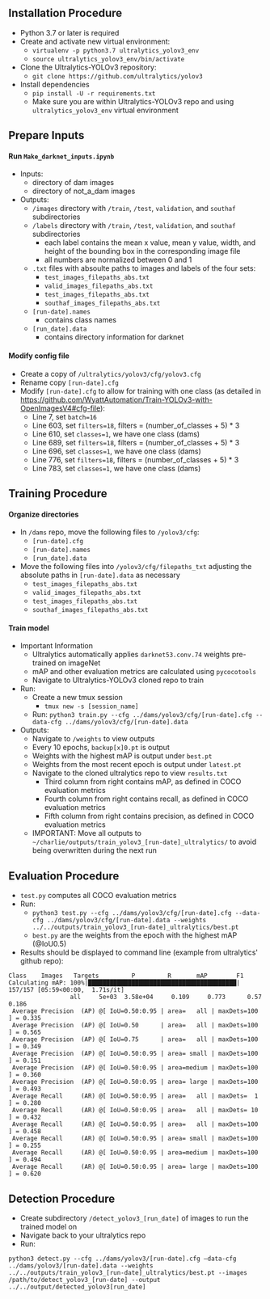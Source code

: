 ## Installation Procedure

+ Python 3.7 or later is required
+ Create and activate new virtual environment:
  + `virtualenv -p python3.7 ultralytics_yolov3_env`
  + `source ultralytics_yolov3_env/bin/activate`
+ Clone the Ultralytics-YOLOv3 repository:
  + `git clone https://github.com/ultralytics/yolov3`
+ Install dependencies
  + `pip install -U -r requirements.txt`
  + Make sure you are within Ultralytics-YOLOv3 repo and using `ultralytics_yolov3_env` virtual environment
  
## Prepare Inputs

#### Run `Make_darknet_inputs.ipynb`
+ Inputs:
    + directory of dam images
    + directory of not_a_dam images
+ Outputs:
    + `/images` directory with `/train`, `/test`, `validation`, and `southaf` subdirectories
    + `/labels` directory with `/train`, `/test`, `validation`, and `southaf` subdirectories
        + each label contains the mean x value, mean y value, width, and height of the bounding box in the corresponding image file
        + all numbers are normalized between 0 and 1
    + `.txt` files with absoulte paths to images and labels of the four sets:
        + `test_images_filepaths_abs.txt`
        + `valid_images_filepaths_abs.txt`
        + `test_images_filepaths_abs.txt`
        + `southaf_images_filepaths_abs.txt`
    + `[run-date].names`
        + contains class names
    + `[run_date].data`
        + contains directory information for darknet

#### Modify config file
+ Create a copy of `/ultralytics/yolov3/cfg/yolov3.cfg`
+ Rename copy `[run-date].cfg`
+ Modify `[run-date].cfg` to allow for training with one class (as detailed in https://github.com/WyattAutomation/Train-YOLOv3-with-OpenImagesV4#cfg-file):
    + Line 7, set `batch=16`
    + Line 603, set `filters=18`, filters = (number_of_classes + 5) * 3 
    + Line 610, set `classes=1`, we have one class (dams)
    + Line 689, set `filters=18`, filters = (number_of_classes + 5) * 3 
    + Line 696, set `classes=1`, we have one class (dams)
    + Line 776, set `filters=18`, filters = (number_of_classes + 5) * 3 
    + Line 783, set `classes=1`, we have one class (dams)
    
## Training Procedure

#### Organize directories
+ In `/dams` repo, move the following files to `/yolov3/cfg`:
    + `[run-date].cfg`
    + `[run-date].names`
    + `[run_date].data`
+ Move the following files into `/yolov3/cfg/filepaths_txt` adjusting the absolute paths in `[run-date].data` as necessary
    + `test_images_filepaths_abs.txt`
    + `valid_images_filepaths_abs.txt`
    + `test_images_filepaths_abs.txt`
    + `southaf_images_filepaths_abs.txt`
    
#### Train model
+ Important Information
    + Ultralytics automatically applies `darknet53.conv.74` weights pre-trained on imageNet
    + mAP and other evaluation metrics are calculated using `pycocotools`
    + Navigate to Ultralytics-YOLOv3 cloned repo to train
+ Run: 
    + Create a new tmux session
        + `tmux new -s [session_name]`
    + Run: `python3 train.py --cfg ../dams/yolov3/cfg/[run-date].cfg --data-cfg ../dams/yolov3/cfg/[run-date].data`
+ Outputs:
    + Navigate to `/weights` to view outputs
    + Every 10 epochs, `backup[x]0.pt` is output
    + Weights with the highest mAP is output under `best.pt`
    + Weights from the most recent epoch is output under `latest.pt`
    + Navigate to the cloned ultralytics repo to view `results.txt`
        + Third column from right contains mAP, as defined in COCO evaluation metrics
        + Fourth column from right contains recall, as defined in COCO evaluation metrics
        + Fifth column from right contains precision, as defined in COCO evaluation metrics
    + IMPORTANT: Move all outputs to `~/charlie/outputs/train_yolov3_[run-date]_ultralytics/` to avoid being overwritten during the next run

## Evaluation Procedure
+ `test.py` computes all COCO evaluation metrics
+ Run:
    + `python3 test.py --cfg ../dams/yolov3/cfg/[run-date].cfg --data-cfg ../dams/yolov3/cfg/[run-date].data --weights ../../outputs/train_yolov3_[run-date]_ultralytics/best.pt`
    + `best.py` are the weights from the epoch with the highest mAP (@IoU0.5)
+ Results should be displayed to command line (example from ultralytics' github repo):

```
Class    Images   Targets         P         R       mAP        F1
Calculating mAP: 100%|█████████████████████████████████████████| 157/157 [05:59<00:00,  1.71s/it]
                 all     5e+03  3.58e+04     0.109     0.773      0.57     0.186
 Average Precision  (AP) @[ IoU=0.50:0.95 | area=   all | maxDets=100 ] = 0.335
 Average Precision  (AP) @[ IoU=0.50      | area=   all | maxDets=100 ] = 0.565
 Average Precision  (AP) @[ IoU=0.75      | area=   all | maxDets=100 ] = 0.349
 Average Precision  (AP) @[ IoU=0.50:0.95 | area= small | maxDets=100 ] = 0.151
 Average Precision  (AP) @[ IoU=0.50:0.95 | area=medium | maxDets=100 ] = 0.360
 Average Precision  (AP) @[ IoU=0.50:0.95 | area= large | maxDets=100 ] = 0.493
 Average Recall     (AR) @[ IoU=0.50:0.95 | area=   all | maxDets=  1 ] = 0.280
 Average Recall     (AR) @[ IoU=0.50:0.95 | area=   all | maxDets= 10 ] = 0.432
 Average Recall     (AR) @[ IoU=0.50:0.95 | area=   all | maxDets=100 ] = 0.458
 Average Recall     (AR) @[ IoU=0.50:0.95 | area= small | maxDets=100 ] = 0.255
 Average Recall     (AR) @[ IoU=0.50:0.95 | area=medium | maxDets=100 ] = 0.494
 Average Recall     (AR) @[ IoU=0.50:0.95 | area= large | maxDets=100 ] = 0.620
 ```
 
## Detection Procedure
+	Create subdirectory `/detect_yolov3_[run_date]` of images to run the trained model on
+	Navigate back to your ultralytics repo
  +	Run:
  ```
  python3 detect.py --cfg ../dams/yolov3/[run-date].cfg –data-cfg ../dams/yolov3/[run-date].data --weights ../../outputs/train_yolov3_[run-date]_ultralytics/best.pt --images /path/to/detect_yolov3_[run-date] --output ../../output/detected_yolov3[run_date]
  ```

 
